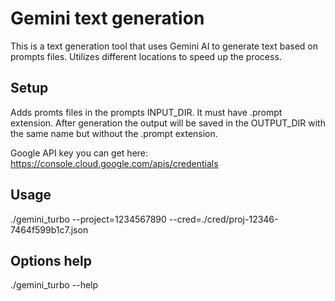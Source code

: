 # Gemini text generation

This is a text generation tool that uses Gemini AI to generate text based on prompts files.
Utilizes different locations to speed up the process.

## Setup

Adds promts files in the prompts INPUT_DIR.
It must have .prompt extension. After generation the output will be saved in the OUTPUT_DIR
with the same name but without the .prompt extension.

Google API key you can get here: https://console.cloud.google.com/apis/credentials

## Usage

./gemini_turbo --project=1234567890 --cred=./cred/proj-12346-7464f599b1c7.json

## Options help

./gemini_turbo --help
